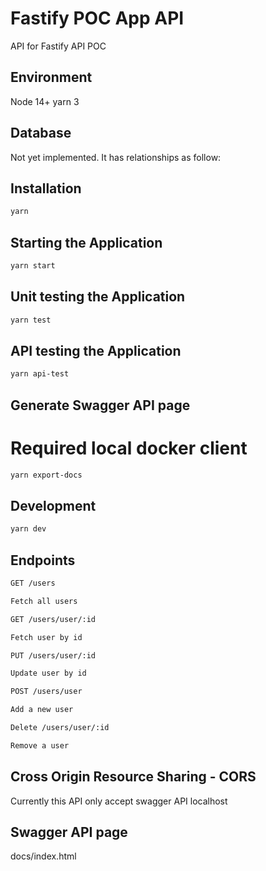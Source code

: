 # Fastify POC App API

API for Fastify API POC

## Environment

Node 14+
yarn 3

## Database

Not yet implemented. It has relationships as follow:

## Installation

```bash
yarn
```

## Starting the Application

```bash
yarn start
```

## Unit testing the Application

```bash
yarn test
```

## API testing the Application

```bash
yarn api-test
```

## Generate Swagger API page
# Required local docker client

```bash
yarn export-docs
```

## Development

```bash
yarn dev
```


## Endpoints

```bash
GET /users

Fetch all users
```

```bash
GET /users/user/:id

Fetch user by id
```

```bash
PUT /users/user/:id

Update user by id
```

```bash
POST /users/user

Add a new user
```

```bash
Delete /users/user/:id

Remove a user
```

## Cross Origin Resource Sharing - CORS
Currently this API only accept swagger API localhost

## Swagger API page
docs/index.html

